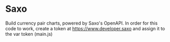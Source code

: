 # Saxo
Build currency pair charts, powered by Saxo's OpenAPI. In order for this code to work, create a token at https://www.developer.saxo and assign it to the var token (main.js)
